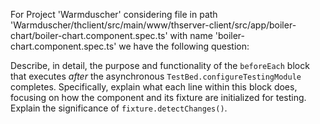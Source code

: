 For Project 'Warmduscher' considering file in path 'Warmduscher/thclient/src/main/www/thserver-client/src/app/boiler-chart/boiler-chart.component.spec.ts' with name 'boiler-chart.component.spec.ts' we have the following question:

Describe, in detail, the purpose and functionality of the `beforeEach` block that executes *after* the asynchronous `TestBed.configureTestingModule` completes. Specifically, explain what each line within this block does, focusing on how the component and its fixture are initialized for testing.  Explain the significance of `fixture.detectChanges()`.